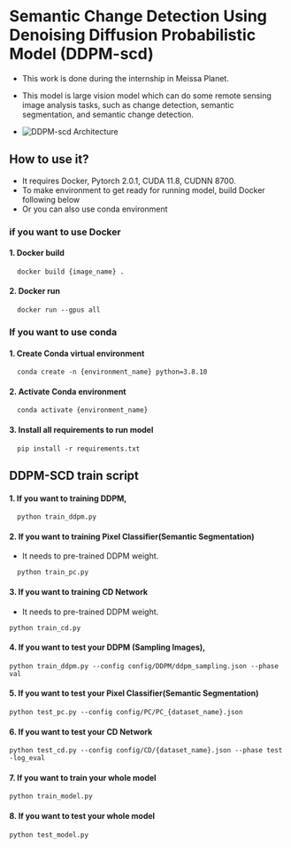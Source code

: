# Semantic Change Detection Using Denoising Diffusion Probabilistic Model (DDPM-scd)
* This work is done during the internship in Meissa Planet.
* This model is large vision model which can do some remote sensing image analysis tasks, such as change detection, semantic segmentation, and semantic change detection.

*  ![DDPM-scd Architecture](https://github.com/choidaedae/ddpm-scd/assets/105369646/b46eb7bd-fc59-4736-994b-dbdd4a74357a)

  
## How to use it?
* It requires Docker, Pytorch 2.0.1, CUDA 11.8, CUDNN 8700. 
* To make environment to get ready for running model, build Docker following below
* Or you can also use conda environment

### if you want to use Docker 
#### 1. Docker build
```
  docker build {image_name} .
```
#### 2. Docker run 
```
  docker run --gpus all
```

### If you want to use conda 
#### 1. Create Conda virtual environment
```
  conda create -n {environment_name} python=3.8.10
```
#### 2. Activate Conda environment
```
  conda activate {environment_name}
```
#### 3. Install all requirements to run model 
```
  pip install -r requirements.txt
```
## DDPM-SCD train script 
#### 1. If you want to training DDPM, 
```
  python train_ddpm.py
```
#### 2. If you want to training Pixel Classifier(Semantic Segmentation)
* It needs to pre-trained DDPM weight.
```
  python train_pc.py 
```
#### 3. If you want to training CD Network
* It needs to pre-trained DDPM weight.
```
python train_cd.py
```
#### 4. If you want to test your DDPM (Sampling Images), 
```
python train_ddpm.py --config config/DDPM/ddpm_sampling.json --phase val
```

#### 5. If you want to test your Pixel Classifier(Semantic Segmentation)
```
python test_pc.py --config config/PC/PC_{dataset_name}.json 
```
#### 6. If you want to test your CD Network
```
python test_cd.py --config config/CD/{dataset_name}.json --phase test -log_eval
```
#### 7. If you want to train your whole model
```
python train_model.py
```
#### 8. If you want to test your whole model
```
python test_model.py  
```
